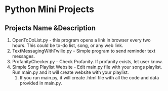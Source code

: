# Python Mini Projects

## Projects Name &Description

1. OpenToDoList.py - this program opens a link in browser every two hours. This could be to-do list, song, or any web link.
2. TextMessagingWithTwilio.py - Simple program to send reminder text messages.
3. ProfanityChecker.py - Check Profanity. If profanity exists, let user know.
4. Simple Song Playlist Website - Edit main.py file with your songs playlist. Run main.py and it will create website with your playlist.
   1. If you run main.py, it will create .html file with all the code and data provided in main.py.
